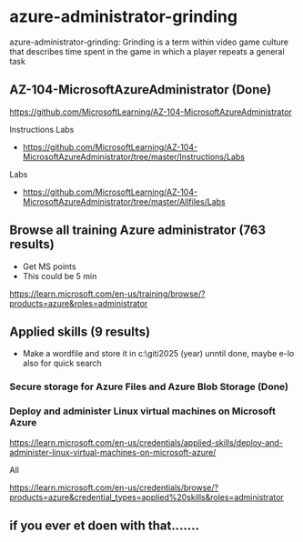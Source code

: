 # azure-administrator-grinding
azure-administrator-grinding: Grinding is a term within video game culture that describes time spent in the game in which a player repeats a general task

## AZ-104-MicrosoftAzureAdministrator (Done)

https://github.com/MicrosoftLearning/AZ-104-MicrosoftAzureAdministrator


Instructions Labs

* https://github.com/MicrosoftLearning/AZ-104-MicrosoftAzureAdministrator/tree/master/Instructions/Labs

Labs

* https://github.com/MicrosoftLearning/AZ-104-MicrosoftAzureAdministrator/tree/master/Allfiles/Labs


## Browse all training Azure administrator (763 results)

* Get MS points
* This could be 5 min

https://learn.microsoft.com/en-us/training/browse/?products=azure&roles=administrator


## Applied skills (9 results)

* Make a wordfile and store it in c:\giti2025 (year) unntil done, maybe e-lo also for quick search

### Secure storage for Azure Files and Azure Blob Storage (Done)

### Deploy and administer Linux virtual machines on Microsoft Azure

https://learn.microsoft.com/en-us/credentials/applied-skills/deploy-and-administer-linux-virtual-machines-on-microsoft-azure/



All

https://learn.microsoft.com/en-us/credentials/browse/?products=azure&credential_types=applied%20skills&roles=administrator


## if you ever et doen with that.......




